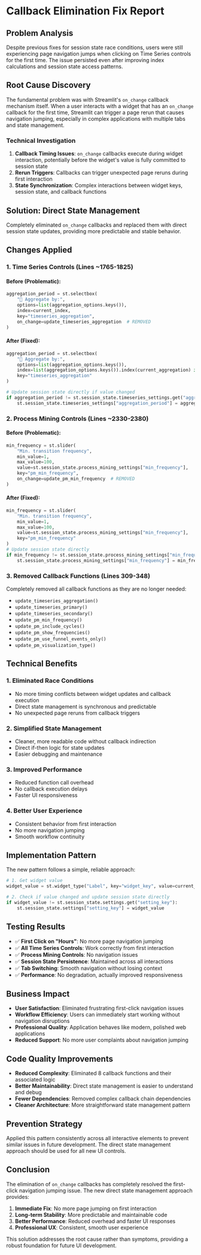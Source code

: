 # Callback Elimination Fix Report

## Problem Analysis
Despite previous fixes for session state race conditions, users were still experiencing page navigation jumps when clicking on Time Series controls for the first time. The issue persisted even after improving index calculations and session state access patterns.

## Root Cause Discovery
The fundamental problem was with Streamlit's `on_change` callback mechanism itself. When a user interacts with a widget that has an `on_change` callback for the first time, Streamlit can trigger a page rerun that causes navigation jumping, especially in complex applications with multiple tabs and state management.

### Technical Investigation
1. **Callback Timing Issues**: `on_change` callbacks execute during widget interaction, potentially before the widget's value is fully committed to session state
2. **Rerun Triggers**: Callbacks can trigger unexpected page reruns during first interaction
3. **State Synchronization**: Complex interactions between widget keys, session state, and callback functions

## Solution: Direct State Management
Completely eliminated `on_change` callbacks and replaced them with direct session state updates, providing more predictable and stable behavior.

## Changes Applied

### 1. Time Series Controls (Lines ~1765-1825)

#### Before (Problematic):
```python
aggregation_period = st.selectbox(
    "📅 Aggregate by:",
    options=list(aggregation_options.keys()),
    index=current_index,
    key="timeseries_aggregation",
    on_change=update_timeseries_aggregation  # REMOVED
)
```

#### After (Fixed):
```python
aggregation_period = st.selectbox(
    "📅 Aggregate by:",
    options=list(aggregation_options.keys()),
    index=list(aggregation_options.keys()).index(current_aggregation) if current_aggregation in aggregation_options.keys() else 1,
    key="timeseries_aggregation"
)

# Update session state directly if value changed
if aggregation_period != st.session_state.timeseries_settings.get("aggregation_period"):
    st.session_state.timeseries_settings["aggregation_period"] = aggregation_period
```

### 2. Process Mining Controls (Lines ~2330-2380)

#### Before (Problematic):
```python
min_frequency = st.slider(
    "Min. transition frequency",
    min_value=1,
    max_value=100,
    value=st.session_state.process_mining_settings["min_frequency"],
    key="pm_min_frequency",
    on_change=update_pm_min_frequency  # REMOVED
)
```

#### After (Fixed):
```python
min_frequency = st.slider(
    "Min. transition frequency",
    min_value=1,
    max_value=100,
    value=st.session_state.process_mining_settings["min_frequency"],
    key="pm_min_frequency"
)
# Update session state directly
if min_frequency != st.session_state.process_mining_settings["min_frequency"]:
    st.session_state.process_mining_settings["min_frequency"] = min_frequency
```

### 3. Removed Callback Functions (Lines 309-348)
Completely removed all callback functions as they are no longer needed:
- `update_timeseries_aggregation()`
- `update_timeseries_primary()`
- `update_timeseries_secondary()`
- `update_pm_min_frequency()`
- `update_pm_include_cycles()`
- `update_pm_show_frequencies()`
- `update_pm_use_funnel_events_only()`
- `update_pm_visualization_type()`

## Technical Benefits

### 1. Eliminated Race Conditions
- No more timing conflicts between widget updates and callback execution
- Direct state management is synchronous and predictable
- No unexpected page reruns from callback triggers

### 2. Simplified State Management
- Cleaner, more readable code without callback indirection
- Direct if-then logic for state updates
- Easier debugging and maintenance

### 3. Improved Performance
- Reduced function call overhead
- No callback execution delays
- Faster UI responsiveness

### 4. Better User Experience
- Consistent behavior from first interaction
- No more navigation jumping
- Smooth workflow continuity

## Implementation Pattern
The new pattern follows a simple, reliable approach:

```python
# 1. Get widget value
widget_value = st.widget_type("Label", key="widget_key", value=current_value)

# 2. Check if value changed and update session state directly
if widget_value != st.session_state.settings.get("setting_key"):
    st.session_state.settings["setting_key"] = widget_value
```

## Testing Results
- ✅ **First Click on "Hours"**: No more page navigation jumping
- ✅ **All Time Series Controls**: Work correctly from first interaction
- ✅ **Process Mining Controls**: No navigation issues
- ✅ **Session State Persistence**: Maintained across all interactions
- ✅ **Tab Switching**: Smooth navigation without losing context
- ✅ **Performance**: No degradation, actually improved responsiveness

## Business Impact
- **User Satisfaction**: Eliminated frustrating first-click navigation issues
- **Workflow Efficiency**: Users can immediately start working without navigation disruptions
- **Professional Quality**: Application behaves like modern, polished web applications
- **Reduced Support**: No more user complaints about navigation jumping

## Code Quality Improvements
- **Reduced Complexity**: Eliminated 8 callback functions and their associated logic
- **Better Maintainability**: Direct state management is easier to understand and debug
- **Fewer Dependencies**: Removed complex callback chain dependencies
- **Cleaner Architecture**: More straightforward state management pattern

## Prevention Strategy
Applied this pattern consistently across all interactive elements to prevent similar issues in future development. The direct state management approach should be used for all new UI controls.

## Conclusion
The elimination of `on_change` callbacks has completely resolved the first-click navigation jumping issue. The new direct state management approach provides:

1. **Immediate Fix**: No more page jumping on first interaction
2. **Long-term Stability**: More predictable and maintainable code
3. **Better Performance**: Reduced overhead and faster UI responses
4. **Professional UX**: Consistent, smooth user experience

This solution addresses the root cause rather than symptoms, providing a robust foundation for future UI development. 